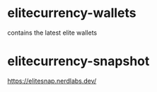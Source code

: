 # elitecurrency-wallets
contains the latest elite wallets
# elitecurrency-snapshot
https://elitesnap.nerdlabs.dev/
